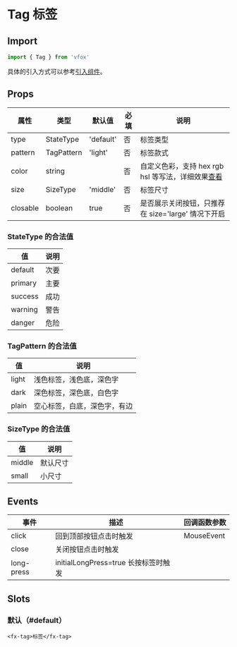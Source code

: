 # Tag 标签

## Import

```JavaScript
import { Tag } from 'vfox'
```

具体的引入方式可以参考[引入组件](../guide/import.md)。

## Props

| 属性     | 类型       | 默认值    | 必填 | 说明                                                                               |
| -------- | ---------- | --------- | ---- | ---------------------------------------------------------------------------------- |
| type     | StateType  | 'default' | 否   | 标签类型                                                                           |
| pattern  | TagPattern | 'light'   | 否   | 标签款式                                                                           |
| color    | string     |           | 否   | 自定义色彩，支持 hex rgb hsl 等写法，详细效果[查看](../design/color.md#自定义色彩) |
| size     | SizeType   | 'middle'  | 否   | 标签尺寸                                                                           |
| closable | boolean    | true      | 否   | 是否展示关闭按钮，只推荐在 size='large' 情况下开启                                 |

### StateType 的合法值

| 值      | 说明 |
| ------- | ---- |
| default | 次要 |
| primary | 主要 |
| success | 成功 |
| warning | 警告 |
| danger  | 危险 |

### TagPattern 的合法值

| 值    | 说明                         |
| ----- | ---------------------------- |
| light | 浅色标签，浅色底，深色字     |
| dark  | 深色标签，深色底，白色字     |
| plain | 空心标签，白底，深色字，有边 |

### SizeType 的合法值

| 值     | 说明     |
| ------ | -------- |
| middle | 默认尺寸 |
| small  | 小尺寸   |

## Events

| 事件       | 描述                                 | 回调函数参数 |
| ---------- | ------------------------------------ | ------------ |
| click      | 回到顶部按钮点击时触发               | MouseEvent   |
| close      | 关闭按钮点击时触发                   |              |
| long-press | initialLongPress=true 长按标签时触发 |              |

## Slots

### 默认（#default）

```Vue
<fx-tag>标签</fx-tag>
```
